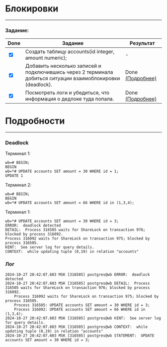 # Блокировки

___

### Задание:

| Done                            | Задание                                                                                                     | Результат                     |
|---------------------------------|-------------------------------------------------------------------------------------------------------------|-------------------------------|
| <input type="checkbox" checked> | Создать таблицу accounts(id integer, amount numeric);                                                       | -                             |
| <input type="checkbox" checked> | Добавить несколько записей и подключившись через 2 терминала добиться ситуации взаимоблокировки (deadlock). | Done [(Подробнее)](#deadlock) |
| <input type="checkbox" checked> | Посмотреть логи и убедиться, что информация о дедлоке туда попала.                                          | Done [(Подробнее)](#лог)      |

# Подробности

___

### Deadlock

Терминал 1:
```postgresql
wb=# BEGIN;
BEGIN
wb=*# UPDATE accounts SET amount = 30 WHERE id = 1;
UPDATE 1
```
Терминал 2:
```postgresql
wb=# BEGIN;
BEGIN
wb=*# UPDATE accounts SET amount = 66 WHERE id in (1,3,4);
```
Терминал 1:
```postgresql
wb=*# UPDATE accounts SET amount = 30 WHERE id = 3;
ERROR:  deadlock detected
DETAIL:  Process 316505 waits for ShareLock on transaction 976; blocked by process 316092.
Process 316092 waits for ShareLock on transaction 975; blocked by process 316505.
HINT:  See server log for query details.
CONTEXT:  while updating tuple (0,19) in relation "accounts"
```

### Лог
```postgresql
2024-10-27 20:42:07.603 MSK [316505] postgres@wb ERROR:  deadlock detected
2024-10-27 20:42:07.603 MSK [316505] postgres@wb DETAIL:  Process 316505 waits for ShareLock on transaction 976; blocked by process 316092.
	Process 316092 waits for ShareLock on transaction 975; blocked by process 316505.
	Process 316505: UPDATE accounts SET amount = 30 WHERE id = 3;
	Process 316092: UPDATE accounts SET amount = 66 WHERE id in (1,3,4);
2024-10-27 20:42:07.603 MSK [316505] postgres@wb HINT:  See server log for query details.
2024-10-27 20:42:07.603 MSK [316505] postgres@wb CONTEXT:  while updating tuple (0,19) in relation "accounts"
2024-10-27 20:42:07.603 MSK [316505] postgres@wb STATEMENT:  UPDATE accounts SET amount = 30 WHERE id = 3;
```